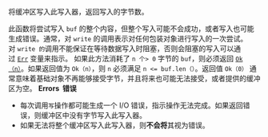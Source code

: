  将缓冲区写入此写入器，返回写入的字节数。

 此函数将尝试写入 `buf` 的整个内容，但整个写入可能不会成功，或者写入也可能生成错误。通常，对 `write` 的调用表示对任何包装对象进行写入的一次尝试。
 对 `write 的`调用不能保证在等待数据写入时阻塞，否则会阻塞的写入可以通过 [`Err`](https://doc.rust-lang.org/std/result/enum.Result.html#variant.Err "variant std::result::Result::Err") 变量来指示。
 如果此方法消耗了 `n 个> 0` 字节的 `buf`，则必须返回 [`Ok（n）`](https://doc.rust-lang.org/std/result/enum.Result.html#variant.Ok "variant std::result::Result::Ok")。如果返回值为 `Ok（n）`，则 `n` 必须满足 `n <= buf.len（）`。返回值 `Ok（0）` 通常意味着基础对象不再能够接受字节，并且将来也可能无法接受，或者提供的缓冲区为空。
 **Errors  错误**
 - 每次调用`写`操作都可能生成一个 I/O 错误，指示操作无法完成。如果返回错误，则缓冲区中没有字节写入此写入器。
 - 如果无法将整个缓冲区写入此写入器，则**不会将**其视为错误。